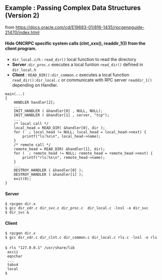 

## Example : Passing Complex Data Structures (Version 2)
from  https://docs.oracle.com/cd/E19683-01/816-1435/rpcgenpguide-21470/index.html

#### Hide ONCRPC specific system calls (clnt_xxx(), readdir_1()) from the client program. 

- `dir_local.c/h` : `read_dir()` local function to read the directory
- **Server** :`dir_proc.c` executes a local funtion `read_dir()` defined in `dir_local.h`
- **Client** : `READ_DIR():dir_common.c` executes a local function `read_dir():dir_local.c` or communicate with RPC server `readdir_1()` depending on Handler.
```
main(...)
{
	HANDLER handler[2];
    ...
	INIT_HANDLER ( &handler[0] , NULL, NULL);
    INIT_HANDLER ( &handler[1] , server, "tcp");
	...
	/* local call */
	local_head = READ_DIR( &handler[0], dir );
    for (  ; local_head != NULL; local_head = local_head->next) {
	    printf("ls:%s\n", local_head->name);
	}
    /* remote call */
    remote_head = READ_DIR( &handler[1], dir);
    for (  ; remote_head != NULL; remote_head = remote_head->next) {
	    printf("rls:%s\n", remote_head->name);
	}
    ...
	DESTROY_HANDLER ( &handler[0] );
	DESTROY_HANDLER ( &handler[1] );
	exit(0);
}
```

#### Server

```
$ rpcgen dir.x
$ gcc dir_xdr.c dir_svc.c dir_proc.c  dir_local.c -lnsl -o dir_svc
$ dir_svc &
```
#### Client

```
$ rpcgen dir.x
$ gcc dir_xdr.c dir_clnt.c dir_common.c dir_local.c rls.c -lnsl -o rls 
```
#### 

```
$ rls "127.0.0.1" /usr/share/lib
 ascii
 eqnchar
 ...
 tabs4
 local
$
```
